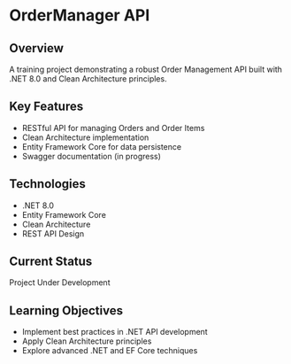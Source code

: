 # OrderManager API

## Overview
A training project demonstrating a robust Order Management API built with .NET 8.0 and Clean Architecture principles.

## Key Features
- RESTful API for managing Orders and Order Items
- Clean Architecture implementation
- Entity Framework Core for data persistence
- Swagger documentation (in progress)

## Technologies
- .NET 8.0
- Entity Framework Core
- Clean Architecture
- REST API Design

## Current Status
Project Under Development

## Learning Objectives
- Implement best practices in .NET API development
- Apply Clean Architecture principles
- Explore advanced .NET and EF Core techniques
